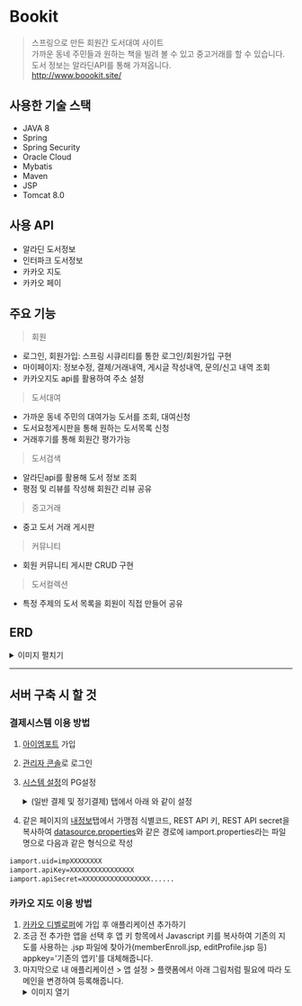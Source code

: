 # Bookit    
> 스프링으로 만든 회원간 도서대여 사이트     
> 가까운 동네 주민들과 원하는 책을 빌려 볼 수 있고 중고거래를 할 수 있습니다.    
> 도서 정보는 알라딘API를 통해 가져옵니다.      
> http://www.boookit.site/    

## 사용한 기술 스택     
- JAVA 8
- Spring
- Spring Security
- Oracle Cloud
- Mybatis
- Maven
- JSP    
- Tomcat 8.0

## 사용 API    
- 알라딘 도서정보    
- 인터파크 도서정보     
- 카카오 지도     
- 카카오 페이     

## 주요 기능
> 회원
- 로그인, 회원가입: 스프링 시큐리티를 통한 로그인/회원가입 구현    
- 마이페이지: 정보수정, 결제/거래내역, 게시글 작성내역, 문의/신고 내역 조회    
- 카카오지도 api를 활용하여 주소 설정  
> 도서대여              
- 가까운 동네 주민의 대여가능 도서를 조회, 대여신청         
- 도서요청게시판을 통해 원하는 도서목록 신청 
- 거래후기를 통해 회원간 평가가능      
> 도서검색
- 알라딘api를 활용해 도서 정보 조회
- 평점 및 리뷰를 작성해 회원간 리뷰 공유
> 중고거래     
- 중고 도서 거래 게시판
> 커뮤니티     
- 회원 커뮤니티 게시판 CRUD 구현
> 도서컬렉션  
- 특정 주제의 도서 목록을 회원이 직접 만들어 공유

## ERD
<details>
<summary>이미지 펼치기</summary>
<div markdown="1">
<img src="https://github.com/leehb105/bookit/blob/master/img/erd.png">
</div>
</details>
<hr>

## 서버 구축 시 할 것
### 결제시스템 이용 방법

1. [아이엠포트](https://www.iamport.kr/) 가입
2. [관리자 콘솔](https://admin.iamport.kr/users/login)로 로그인
3. [시스템 설정](https://admin.iamport.kr/settings#tab_pg)의 PG설정     
   <details>
   <summary>(일반 결제 및 정기결제) 탭에서 아래 와 같이 설정</summary>
   <div markdown="1">
   <img src="https://github.com/leehb105/bookit/blob/master/img/image1.png">
   </div>
   </details>     

4. 같은 페이지의 [내정보](https://admin.iamport.kr/settings#tab_profile)탭에서 가맹점 식별코드, REST API 키, REST API secret을 복사하여 
[datasource.properties](/src/main/resources/)와 같은  경로에 iamport.properties라는 파일명으로 다음과 같은 형식으로 작성
```properties
iamport.uid=impXXXXXXXX
iamport.apiKey=XXXXXXXXXXXXXXXX
iamport.apiSecret=XXXXXXXXXXXXXXXXX......
```

### 카카오 지도 이용 방법
1. [카카오 디벨로퍼](https://developers.kakao.com/console/app)에 가입 후 애플리케이션 추가하기
2. 조금 전 추가한 앱을 선택 후 앱 키 항목에서 Javascript 키를 복사하여 기존의 지도를 사용하는 .jsp 파일에 찾아가(memberEnroll.jsp, editProfile.jsp 등) appkey='기존의 앱키'를 대체해줍니다.
3. 마지막으로 내 애플리케이션 > 앱 설정 > 플랫폼에서 아래 그림처럼 필요에 따라 도메인을 변경하여 등록해줍니다.
   <details>
   <summary>이미지 열기</summary>
   <div markdown="1">
   <img src="https://github.com/leehb105/bookit/blob/master/img/image2.png">
   </div>
   </details>  

